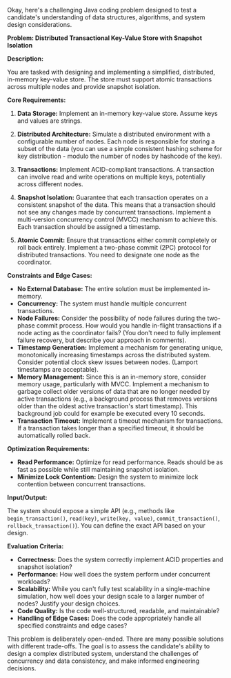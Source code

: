 Okay, here's a challenging Java coding problem designed to test a candidate's understanding of data structures, algorithms, and system design considerations.

**Problem: Distributed Transactional Key-Value Store with Snapshot Isolation**

**Description:**

You are tasked with designing and implementing a simplified, distributed, in-memory key-value store. The store must support atomic transactions across multiple nodes and provide snapshot isolation.

**Core Requirements:**

1.  **Data Storage:** Implement an in-memory key-value store.  Assume keys and values are strings.

2.  **Distributed Architecture:**  Simulate a distributed environment with a configurable number of nodes. Each node is responsible for storing a subset of the data (you can use a simple consistent hashing scheme for key distribution - modulo the number of nodes by hashcode of the key).

3.  **Transactions:** Implement ACID-compliant transactions.  A transaction can involve read and write operations on multiple keys, potentially across different nodes.

4.  **Snapshot Isolation:**  Guarantee that each transaction operates on a consistent snapshot of the data.  This means that a transaction should not see any changes made by concurrent transactions.  Implement a multi-version concurrency control (MVCC) mechanism to achieve this. Each transaction should be assigned a timestamp.

5.  **Atomic Commit:** Ensure that transactions either commit completely or roll back entirely.  Implement a two-phase commit (2PC) protocol for distributed transactions. You need to designate one node as the coordinator.

**Constraints and Edge Cases:**

*   **No External Database:**  The entire solution must be implemented in-memory.
*   **Concurrency:**  The system must handle multiple concurrent transactions.
*   **Node Failures:**  Consider the possibility of node failures during the two-phase commit process. How would you handle in-flight transactions if a node acting as the coordinator fails? (You don't need to fully implement failure recovery, but describe your approach in comments).
*   **Timestamp Generation:**  Implement a mechanism for generating unique, monotonically increasing timestamps across the distributed system.  Consider potential clock skew issues between nodes. (Lamport timestamps are acceptable).
*   **Memory Management:** Since this is an in-memory store, consider memory usage, particularly with MVCC.  Implement a mechanism to garbage collect older versions of data that are no longer needed by active transactions (e.g., a background process that removes versions older than the oldest active transaction's start timestamp). This background job could for example be executed every 10 seconds.
*   **Transaction Timeout:** Implement a timeout mechanism for transactions. If a transaction takes longer than a specified timeout, it should be automatically rolled back.

**Optimization Requirements:**

*   **Read Performance:** Optimize for read performance.  Reads should be as fast as possible while still maintaining snapshot isolation.
*   **Minimize Lock Contention:** Design the system to minimize lock contention between concurrent transactions.

**Input/Output:**

The system should expose a simple API (e.g., methods like `begin_transaction()`, `read(key)`, `write(key, value)`, `commit_transaction()`, `rollback_transaction()`).  You can define the exact API based on your design.

**Evaluation Criteria:**

*   **Correctness:**  Does the system correctly implement ACID properties and snapshot isolation?
*   **Performance:**  How well does the system perform under concurrent workloads?
*   **Scalability:** While you can't fully test scalability in a single-machine simulation, how well does your design scale to a larger number of nodes? Justify your design choices.
*   **Code Quality:**  Is the code well-structured, readable, and maintainable?
*   **Handling of Edge Cases:** Does the code appropriately handle all specified constraints and edge cases?

This problem is deliberately open-ended. There are many possible solutions with different trade-offs. The goal is to assess the candidate's ability to design a complex distributed system, understand the challenges of concurrency and data consistency, and make informed engineering decisions.
